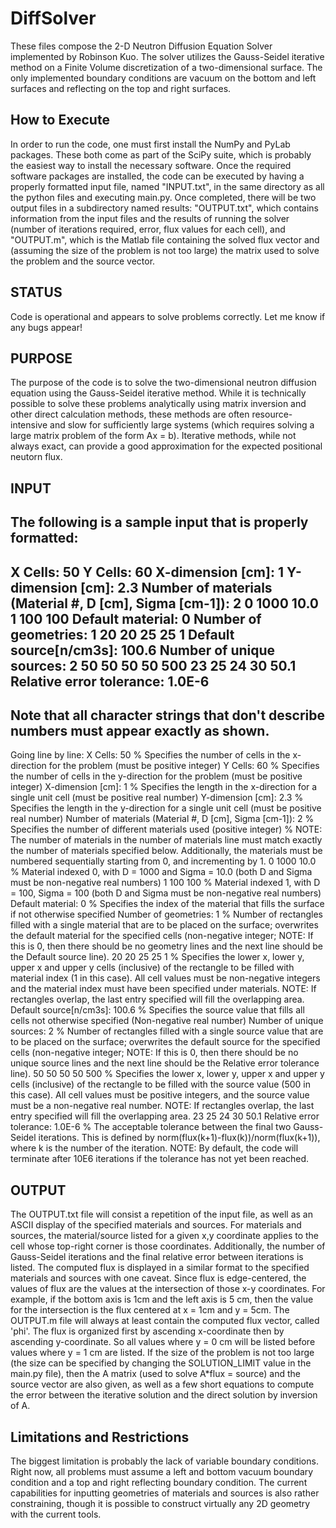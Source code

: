DiffSolver
==========
These files compose the 2-D Neutron Diffusion Equation Solver implemented by Robinson Kuo. The solver utilizes the Gauss-Seidel iterative method on a Finite Volume discretization of a two-dimensional surface. The only implemented boundary conditions are vacuum on the bottom and left surfaces and reflecting on the top and right surfaces.

How to Execute
--------
In order to run the code, one must first install the NumPy and PyLab packages. These both come as part of the SciPy suite,
which is probably the easiest way to install the necessary software.
Once the required software packages are installed, the code can be executed by having a properly formatted input file, 
named "INPUT.txt", in the same directory as all the python files and executing main.py. Once completed, there will be two
output files in a subdirectory named results: "OUTPUT.txt", which contains information from the input files and the results
of running the solver (number of iterations required, error, flux values for each cell), and "OUTPUT.m", which is the
Matlab file containing the solved flux vector and (assuming the size of the problem is not too large) the matrix used to
solve the problem and the source vector.

STATUS
--------
Code is operational and appears to solve problems correctly. Let me know if any bugs appear!

PURPOSE
--------
The purpose of the code is to solve the two-dimensional neutron diffusion equation using the Gauss-Seidel iterative method. While it is technically possible to solve these problems analytically using matrix inversion and other direct calculation methods, these methods are often resource-intensive and slow for sufficiently large systems (which requires solving a large matrix problem of the form Ax = b). Iterative methods, while not always exact, can provide a good approximation for the expected positional neutorn flux.

INPUT
--------
The following is a sample input that is properly formatted:
-----
X Cells: 50
Y Cells: 60
X-dimension [cm]: 1
Y-dimension [cm]: 2.3
Number of materials (Material #, D [cm], Sigma [cm-1]): 2
0 1000 10.0
1 100 100
Default material: 0
Number of geometries: 1
20 20 25 25 1
Default source[n/cm3s]: 100.6
Number of unique sources: 2
50 50 50 50 500
23 25 24 30 50.1
Relative error tolerance: 1.0E-6
-----
Note that all character strings that don't describe numbers must appear exactly as shown.
---
Going line by line:
X Cells: 50 % Specifies the number of cells in the x-direction for the problem (must be positive integer)
Y Cells: 60 % Specifies the number of cells in the y-direction for the problem (must be positive integer)
X-dimension [cm]: 1 % Specifies the length in the x-direction for a single unit cell (must be positive real number)
Y-dimension [cm]: 2.3 % Specifies the length in the y-direction for a single unit cell (must be positive real number)
Number of materials (Material #, D [cm], Sigma [cm-1]): 2 % Specifies the number of different materials used (positive integer)
% NOTE: The number of materials in the number of materials line must match exactly the number of materials specified below. Additionally, the materials must be numbered sequentially starting from 0, and incrementing by 1.
0 1000 10.0 % Material indexed 0, with D = 1000 and Sigma = 10.0 (both D and Sigma must be non-negative real numbers)
1 100 100 % Material indexed 1, with D = 100, Sigma = 100 (both D and Sigma must be non-negative real numbers)
Default material: 0 % Specifies the index of the material that fills the surface if not otherwise specified
Number of geometries: 1 % Number of rectangles filled with a single material that are to be placed on the surface; overwrites the default material for the specified cells (non-negative integer; NOTE: If this is 0, then there should be no geometry lines and the next line should be the Default source line).
20 20 25 25 1 % Specifies the lower x, lower y, upper x and upper y cells (inclusive) of the rectangle to be filled with material index (1 in this case). All cell values must be non-negative integers and the material index must have been specified under materials. NOTE: If rectangles overlap, the last entry specified will fill the overlapping area. 
Default source[n/cm3s]: 100.6 % Specifies the source value that fills all cells not otherwise specified (Non-negative real number)
Number of unique sources: 2 % Number of rectangles filled with a single source value that are to be placed on the surface; overwrites the default source for the specified cells (non-negative integer; NOTE: If this is 0, then there should be no unique source lines and the next line should be the Relative error tolerance line).
50 50 50 50 500 % Specifies the lower x, lower y, upper x and upper y cells (inclusive) of the rectangle to be filled with the source value (500 in this case). All cell values must be positive integers, and the source value must be a non-negative real number. NOTE: If rectangles overlap, the last entry specified will fill the overlapping area. 
23 25 24 30 50.1
Relative error tolerance: 1.0E-6 % The acceptable tolerance between the final two Gauss-Seidel iterations. This is defined by norm(flux(k+1)-flux(k))/norm(flux(k+1)), where k is the number of the iteration. NOTE: By default, the code will terminate after 10E6 iterations if the tolerance has not yet been reached.

OUTPUT
-------
The OUTPUT.txt file will consist a repetition of the input file, as well as an ASCII display of the specified materials and sources. For materials and sources, the material/source listed for a given x,y coordinate applies to the cell whose top-right corner is those coordinates.
Additionally, the number of Gauss-Seidel iterations and the final relative error between iterations is listed. The computed flux is displayed in a similar format to the specified materials and sources with one caveat. Since flux is edge-centered, the values of flux are the values at the intersection of those x-y coordinates. For example, if the bottom axis is 1cm and the left axis is 5 cm, then the value for the intersection is the flux centered at x = 1cm and y = 5cm.
The OUTPUT.m file will always at least contain the computed flux vector, called 'phi'. The flux is organized first by ascending x-coordinate then by ascending y-coordinate. So all values where y = 0 cm will be listed before values where y = 1 cm are listed.
If the size of the problem is not too large (the size can be specified by changing the SOLUTION_LIMIT value in the main.py file), then the A matrix (used to solve A*flux = source) and the source vector are also given, as well as a few short equations to compute the error between the iterative solution and the direct solution by inversion of A.

Limitations and Restrictions
------
The biggest limitation is probably the lack of variable boundary conditions. Right now, all problems must assume a left and bottom vacuum boundary condition and a top and right reflecting boundary condition. The current capabilities for inputting geometries of materials and sources is also rather constraining, though it is possible to construct virtually any 2D geometry with the current tools.
